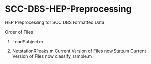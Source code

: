 # SCC-DBS-HEP-Preprocessing
HEP Preprocessing for SCC DBS Formatted Data

Order of Files

1. LoadSubject.m

2. NetstationRPeaks.m
Current Version of Files
now
Stats.m
Current Version of Files
now
classify_sample.m
